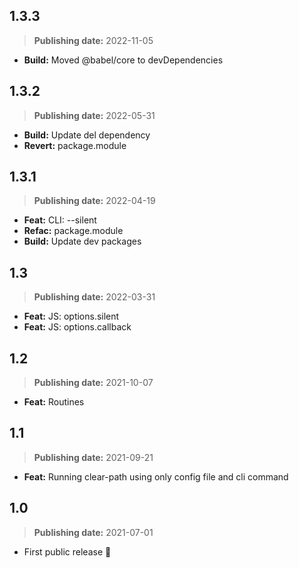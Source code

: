 ## 1.3.3
> **Publishing date:** 2022-11-05

- **Build:** Moved @babel/core to devDependencies

## 1.3.2
> **Publishing date:** 2022-05-31

- **Build:** Update del dependency
- **Revert:** package.module

## 1.3.1
> **Publishing date:** 2022-04-19

- **Feat:** CLI: --silent
- **Refac:** package.module
- **Build:** Update dev packages

## 1.3
> **Publishing date:** 2022-03-31

- **Feat:** JS: options.silent
- **Feat:** JS: options.callback

## 1.2
> **Publishing date:** 2021-10-07

- **Feat:** Routines

## 1.1
> **Publishing date:** 2021-09-21

- **Feat:** Running clear-path using only config file and cli command

## 1.0
> **Publishing date:** 2021-07-01

- First public release 🎉